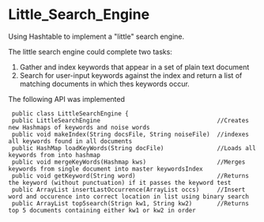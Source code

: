 # Little_Search_Engine

Using Hashtable to implement a "little" search engine.

The little search engine could complete two tasks:
  1. Gather and index keywords that appear in a set of plain text document
  2. Search for user-input keywords against the index and return a list of matching documents in which thes keywords occur.
  
  
The following API was implemented


     public class LittleSearchEngine {
     public LittleSearchEngine                                 //Creates new Hashmaps of keywords and noise words
     public void makeIndex(String docsFile, String noiseFile)  //indexes all keywords found in all documents
     public HashMap loadKeyWords(String docFile)               //Loads all keywords from into hashmap
     public void mergeKeyWords(Hashmap kws)                    //Merges keywords from single document into master keywordsIndex
     public void getKeyword(String word)                       //Returns the keyword (without punctuation) if it passes the keyword test
     public ArrayList insertLastOccurrence(ArrayList occs)     //Insert word and occurence into correct location in list using binary search
     public ArrayList top5search(Strign kw1, String kw2)       //Returns top 5 documents containing either kw1 or kw2 in order
 
